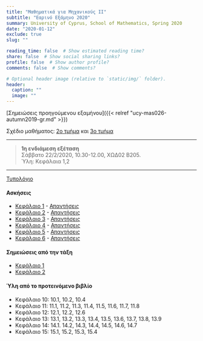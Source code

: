 ```yaml
---
title: "Mαθηματικά για Μηχανικούς ΙΙ"
subtitle: "Εαρινό Εξάμηνο 2020"
summary: University of Cyprus, School of Mathematics, Spring 2020
date: "2020-01-12"
exclude: true
slug: ""

reading_time: false  # Show estimated reading time?
share: false  # Show social sharing links?
profile: false  # Show author profile?
comments: false  # Show comments?

# Optional header image (relative to `static/img/` folder).
header:
  caption: ""
  image: ""
---
```


[Σημειώσεις προηγούμενου εξαμήνου]({{< relref "ucy-mas026-autumn2019-gr.md" >}})


Σχέδιο μαθήματος: [2ο τμήμα](/teaching/mas026/mas026.2_spring_2020_syllabus.pdf) και [3ο τμήμα](/teaching/mas026/mas026.3_spring_2020_syllabus.pdf)

---

> **1η ενδιάμεση εξέταση**\
>Σάββατο 22/2/2020, 10.30-12.00, ΧΩΔ02 Β205.\
> Ύλη: Κεφάλαια 1,2

---

[Τυπολόγιο](/teaching/mas026/typologio_mas026.pdf)

#### Ασκήσεις
- [Κεφάλαιο 1](/teaching/mas026/mas026_exercises_1.pdf) - [Απαντήσεις](/teaching/mas026/mas026_answers_1.pdf)
- [Κεφάλαιο 2](/teaching/mas026/mas026_exercises_2.pdf) - [Απαντήσεις](/teaching/mas026/mas026_answers_2.pdf)
- [Κεφάλαιο 3](/teaching/mas026/mas026_exercises_3.pdf) - [Απαντήσεις](/teaching/mas026/mas026_answers_3.pdf)
- [Κεφάλαιο 4](/teaching/mas026/mas026_exercises_4.pdf) - [Απαντήσεις](/teaching/mas026/mas026_answers_4.pdf)
- [Κεφάλαιο 5](/teaching/mas026/mas026_exercises_5.pdf) - [Απαντήσεις](/teaching/mas026/mas026_answers_5.pdf)
- [Κεφάλαιο 6](/teaching/mas026/mas026_exercises_6.pdf) - [Απαντήσεις](/teaching/mas026/mas026_answers_6.pdf)

#### Σημειώσεις από την τάξη
- [Κεφάλαιο 1](/teaching/mas026/mas026_chapter1.pdf)
- [Κεφάλαιο 2](/teaching/mas026/mas026_chapter2.pdf)

#### Ύλη από το προτεινόμενο βιβλίο
- Κεφάλαιο 10: 10.1, 10.2, 10.4
- Κεφάλαιο 11: 11.1, 11.2, 11.3, 11.4, 11.5, 11.6, 11.7, 11.8
- Κεφάλαιο 12: 12.1, 12.2, 12.6
- Κεφάλαιο 13: 13.1, 13.2, 13.3, 13.4, 13.5, 13.6, 13.7, 13.8, 13.9
- Κεφάλαιο 14: 14.1. 14.2, 14.3, 14.4, 14.5, 14.6, 14.7
- Κεφάλαιο 15: 15.1, 15.2, 15.3, 15.4
